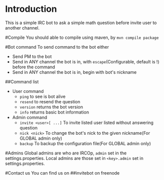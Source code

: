 # Introduction
This is a simple IRC bot to ask a simple math question before invite user to
another channel.

#Compile
You should able to compile using maven, by `mvn compile package`

#Bot command
To send command to the bot either
* Send PM to the bot
* Send in ANY channel the bot is in, with `escape`(Configurable, default is !) before the command
* Send in ANY channel the bot is in, begin with bot's nickname

##Command list
* User command
    * `ping` to see is bot alive
    * `resend` to resend the question
    * `version` returns the bot version
    * `info` returns basic bot information
* Admin command
    * `invite <user>[ ...]` To invite listed user listed without answering question
    * `nick <nick>` To change the bot's nick to the given nickname(For GLOBAL admin only)
    * `backup` To backup the configuration file(For GLOBAL admin only)

#Admins
Global admins are who are IRCOp, `admin` set in the settings.properties.
Local admins are those set in `<key>.admin` set in settings.properties.

#Contact us
You can find us on ##invitebot on freenode
